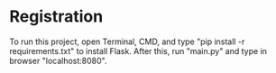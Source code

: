 # Registration
 To run this project, open Terminal, CMD, and type "pip install -r requirements.txt" to install Flask.
 After this, run "main.py" and type in browser "localhost:8080".
